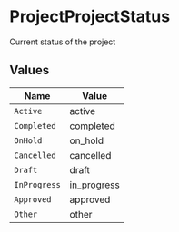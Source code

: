 # ProjectProjectStatus

Current status of the project


## Values

| Name         | Value        |
| ------------ | ------------ |
| `Active`     | active       |
| `Completed`  | completed    |
| `OnHold`     | on_hold      |
| `Cancelled`  | cancelled    |
| `Draft`      | draft        |
| `InProgress` | in_progress  |
| `Approved`   | approved     |
| `Other`      | other        |